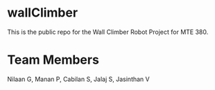 # wallClimber

This is the public repo for the Wall Climber Robot Project for MTE 380.

# Team Members
Nilaan G, Manan P, Cabilan S, Jalaj S, Jasinthan V
